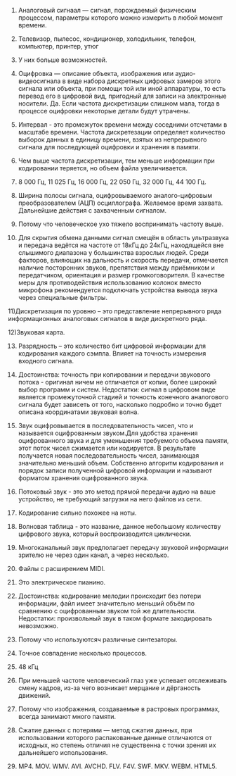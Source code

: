 1) Аналоговый сигнаал — сигнал, порождаемый физическим процессом, параметры которого можно измерить в любой момент времени.

2) Телевизор, пылесос, кондиционер, холодильник, телефон, компьютер, принтер, утюг

3) У них больше возможностей.

4) Оцифровка — описание объекта, изображения или аудио-видеосигнала в виде набора дискретных цифровых замеров этого сигнала или объекта, при помощи той или иной аппаратуры, то есть перевод его в цифровой вид, пригодный для записи на электронные носители.  Да. Если частота дискретизации слишком мала, тогда в процессе оцифровки некоторые детали будут утрачены.

5) Интервал - это промежуток времени между соседними отсчетами в масштабе времени. Частота дискретезации определяет количество выборок данных в единицу времени, взятых из непрерывного сигнала для последующей оцифровки и хранения в памяти.

6) Чем выше частота дискретизации, тем меньше информации при кодировании теряется, но объем файла увеличивается.

7) 8 000 Гц, 11 025 Гц,  16 000 Гц, 22 050 Гц,  32 000 Гц, 44 100 Гц.

8) Ширина полосы сигнала, оцифровываемого аналого-цифровым преобразователем (АЦП) осциллографа. Желаемое время захвата. Дальнейшие действия с захваченным сигналом.

9) Потому что человеческое ухо тяжело воспринимать частоту выше.

10) Для скрытия обмена данными сигнал смещён в область ультразвука и передача ведётся на частоте от 18кГц до 24кГц, находящейся вне слышимого диапазона у большинства взрослых людей. Среди факторов, влияющих на дальность и скорость передачи, отмечается наличие посторонних звуков, препятствия между приёмником и передатчиком, ориентация и размер громкоговорителя. В качестве меры для противодействия использованию колонок вместо микрофона рекомендуется подключать устройства вывода звука через специальные фильтры.

11)Дискретизация по уровню – это представление непрерывного ряда информационных аналоговых сигналов в виде дискретного ряда.

12)Звуковая карта.

13) Разрядность – это количество бит цифровой информации для кодирования каждого сэмпла. Влияет на точность измерения входного сигнала.

14) Достоинства: точность при копировании и передачи звукового потока - оригинал ничем не отличается от копии, более широкий выбор программ и систем. Недостатки: сигнал в цифровом виде является промежуточной стадией и точность конечного аналогового сигнала будет зависеть от того, насколько подробно и точно будет описана координатами звуковая волна.

15) Звук оцифровывается  в последовательность чисел, что и называется оцифрованным звуком.Для удобства хранения  оцифрованного звука и для уменьшения требуемого объема памяти, этот поток чисел сжимается или кодируется. В результате получается новая последовательность чисел, занимающая значительно меньший объем. Собственно алгоритм кодирования и порядок записи полученной цифровой информации и называют форматом хранения оцифрованного звука.

16) Потоковый звук - это это метод прямой передачи аудио на ваше устройство, не требующий загрузки на него файлов из сети.

17) Кодирование сильно похожее на ноты.

18) Волновая таблица - это название, данное небольшому количеству цифрового звука, который воспроизводится циклически.

19) Многоканальный звук предполагает передачу звуковой информации зрителю не через один канал, а через несколько.

20) Файлы с расширением MIDI.

21) Это электрическое пианино.

22) Достоинства: кодирование мелодии происходит без потери информации, файл имеет значительно меньший объём по сравнению с оцифрованным звуком той же длительности. Недостатки: произвольный звук в таком формате закодировать невозможно.

23) Потому что используютсяч различные синтезаторы.

24) Точное совпадение несколько процессов.

25) 48 кГц

26) При меньшей частоте человеческий глаз уже успевает отслеживать смену кадров, из-за чего возникает мерцание и дёрганость движений.

27) Потому что изображения, создаваемые в растровых программах, всегда занимают много памяти.

28) Сжатие данных с потерями — метод сжатия данных, при использовании которого распакованные данные отличаются от исходных, но степень отличия не существенна с точки зрения их дальнейшего использования.

29) MP4. MOV. WMV. AVI. AVCHD. FLV. F4V. SWF. MKV. WEBM. HTML5.
